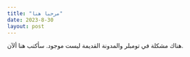 ```yaml
---
title: "مرحبا هنا"
date: 2023-8-30
layout: post
---
```


هناك مشكلة في تومبلر والمدونة القديمة ليست موجود. سأكتب هنا ألآن. 
